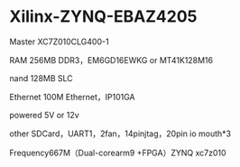 # Xilinx-ZYNQ-EBAZ4205
Master	  XC7Z010CLG400-1

RAM	  256MB DDR3，EM6GD16EWKG or MT41K128M16

nand	  128MB SLC

Ethernet  100M Ethernet，IP101GA

powered   5V or 12v

other	SDCard，UART1，2fan，14pinjtag，20pin io mouth*3

Frequency667M（Dual-corearm9 +FPGA）ZYNQ xc7z010

